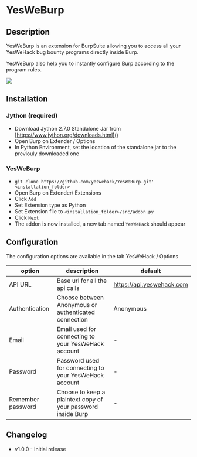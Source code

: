 # YesWeBurp

## Description

YesWeBurp is an extension for BurpSuite allowing you to access all your YesWeHack bug bounty programs directly inside Burp.

YesWeBurp also help you to instantly configure Burp according to the program rules.

![](https://i.imgur.com/xkRj3wQ.png)

## Installation
 
### Jython (required) 

- Download Jython 2.7.0 Standalone Jar from [https://www.jython.org/downloads.html]()
- Open Burp on Extender / Options
- In Python Environment, set the location of the standalone jar to the previouly downloaded one

 
### YesWeBurp
- `git clone https://github.com/yeswehack/YesWeBurp.git' <installation_folder>`
- Open Burp on Extender/ Extensions
- Click `Add`
- Set Extension type as Python
- Set Extension file to `<installation_folder>/src/addon.py`
- Click `Next`
- The addon is now installed, a new tab named `YesWeHack` should appear

## Configuration

The configuration options are available in the tab YesWeHack / Options


| option | description | default |
|--------|-------------|---------|
| API URL | Base url for all the api calls | https://api.yeswehack.com  |
| Authentication | Choose between Anonymous or authenticated connection | Anonymous |
| Email | Email used for connecting to your YesWeHack account | - |
| Password | Password used for connecting to your YesWeHack account | - |
| Remember password | Choose to keep a plaintext copy of your password inside Burp | - |


## Changelog

- v1.0.0 - Initial release
